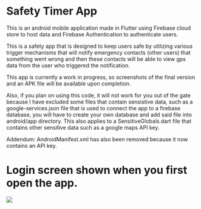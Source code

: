 # Safety Timer App
 
This is an android mobile application made in Flutter using Firebase cloud store to host data and Firebase Authentication to authenticate users.

This is a safety app that is designed to keep users safe by  utilizing various trigger mechanisms that will notify emergency contacts (other users) that something went wrong and then these contacts will be able to view gps data from the user who triggered the notification.

This app is currently a work in progress, so screenshots of the final version and an APK file will be available upon completion.

Also, if you plan on using this code, it will not work for you out of the gate because I have excluded some files that contain sensistive data, such as a google-services.json file that is used to connect the app to a firebase database, you will have to create your own database and add said file into android/app directory. This also applies to a SensitiveGlobals.dart file that contains other sensitive data such as a google maps API key.

Addendum: AndroidManifest.xml has also been removed because it now contains an API key.

# Login screen shown when you first open the app.
![](https://github.com/Your_Repository_Name/Your_GIF_Name.gif](https://github.com/Illuminoid63/Safety-Timer-App/blob/main/README_Assets/Login.png))
